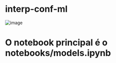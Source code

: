 # interp-conf-ml
![image](https://github.com/Edu-p/interp-conf-ml/assets/72039442/71e6f54f-9c18-43e3-81a3-9b70aa987add)

# O notebook principal é o notebooks/models.ipynb
